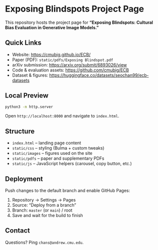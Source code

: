 # Exposing Blindspots Project Page

This repository hosts the project page for **“Exposing Blindspots: Cultural Bias Evaluation in Generative Image Models.”**

## Quick Links

- Website: https://cmubig.github.io/ECB/
- Paper (PDF): `static/pdfs/Exposing Blindspot.pdf`
- arXiv submission: https://arxiv.org/submit/6893026/view
- Code & evaluation assets: https://github.com/cmubig/ECB
- Dataset & figures: https://huggingface.co/datasets/seochan99/ecb-datasets

## Local Preview

```bash
python3 -m http.server
```

Open `http://localhost:8000` and navigate to `index.html`.

## Structure

- `index.html` – landing page content
- `static/css` – styling (Bulma + custom tweaks)
- `static/images` – figures used on the site
- `static/pdfs` – paper and supplementary PDFs
- `static/js` – JavaScript helpers (carousel, copy button, etc.)

## Deployment

Push changes to the default branch and enable GitHub Pages:

1. Repository → Settings → Pages  
2. Source: “Deploy from a branch”  
3. Branch: `master` (or `main`) / root  
4. Save and wait for the build to finish

## Contact

Questions? Ping `chans@andrew.cmu.edu`.
